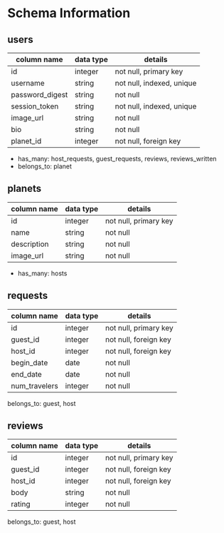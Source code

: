 # Schema Information

## users
column name     | data type | details
----------------|-----------|-----------------------
id              | integer   | not null, primary key
username        | string    | not null, indexed, unique
password_digest | string    | not null
session_token   | string    | not null, indexed, unique
image_url       | string    | not null
bio             | string    | not null
planet_id       | integer   | not null, foreign key

+ has_many: host_requests, guest_requests, reviews, reviews_written
+ belongs_to: planet

## planets
column name     | data type | details
----------------|-----------|-----------------------
id              | integer   | not null, primary key
name            | string    | not null
description     | string    | not null
image_url       | string    | not null

+ has_many: hosts

## requests
column name     | data type | details
----------------|-----------|-----------------------
id              | integer   | not null, primary key
guest_id        | integer   | not null, foreign key
host_id         | integer   | not null, foreign key
begin_date      | date      | not null
end_date        | date      | not null
num_travelers   | integer   | not null

belongs_to: guest, host

## reviews
column name     | data type | details
----------------|-----------|-----------------------
id              | integer   | not null, primary key
guest_id        | integer   | not null, foreign key
host_id         | integer   | not null, foreign key
body            | string    | not null
rating          | integer   | not null

belongs_to: guest, host
